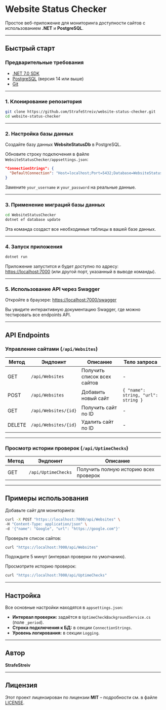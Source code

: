 # Website Status Checker

Простое веб-приложение для мониторинга доступности сайтов с использованием **.NET** и **PostgreSQL**.

---

##  Быстрый старт

###  Предварительные требования

- [.NET 7.0 SDK](https://dotnet.microsoft.com/download/dotnet/7.0)  
- [PostgreSQL](https://www.postgresql.org/download/) (версия 14 или выше)  
- [Git](https://git-scm.com/)  

---

### 1. Клонирование репозитория

```bash
git clone https://github.com/StrafeStreiv/website-status-checker.git
cd website-status-checker
````

---

### 2. Настройка базы данных

Создайте базу данных **WebsiteStatusDb** в PostgreSQL.

Обновите строку подключения в файле `WebsiteStatusChecker/appsettings.json`:

```json
"ConnectionStrings": {
  "DefaultConnection": "Host=localhost;Port=5432;Database=WebsiteStatusDb;Username=your_username;Password=your_password"
}
```

Замените `your_username` и `your_password` на реальные данные.

---

### 3. Применение миграций базы данных

```bash
cd WebsiteStatusChecker
dotnet ef database update
```

Эта команда создаст все необходимые таблицы в вашей базе данных.

---

### 4. Запуск приложения

```bash
dotnet run
```

Приложение запустится и будет доступно по адресу:
 [https://localhost:7000](https://localhost:7000)
(или другой порт, указанный в выводе команды).

---

### 5. Использование API через Swagger

Откройте в браузере:
 [https://localhost:7000/swagger](https://localhost:7000/swagger)

Вы увидите интерактивную документацию Swagger, где можно тестировать все endpoints API.

---

## API Endpoints

### Управление сайтами (`/api/Websites`)

| Метод  | Эндпоинт             | Описание                    | Тело запроса                        |
| ------ | -------------------- | --------------------------- | ----------------------------------- |
| GET    | `/api/Websites`      | Получить список всех сайтов | -                                   |
| POST   | `/api/Websites`      | Добавить новый сайт         | `{ "name": string, "url": string }` |
| GET    | `/api/Websites/{id}` | Получить сайт по ID         | -                                   |
| DELETE | `/api/Websites/{id}` | Удалить сайт по ID          | -                                   |

---

### Просмотр истории проверок (`/api/UptimeChecks`)

| Метод | Эндпоинт            | Описание                              |
| ----- | ------------------- | ------------------------------------- |
| GET   | `/api/UptimeChecks` | Получить полную историю всех проверок |

---

## Примеры использования

Добавьте сайт для мониторинга:

```bash
curl -X POST "https://localhost:7000/api/Websites" \
-H "Content-Type: application/json" \
-d '{"name": "Google", "url": "https://google.com"}'
```

Проверьте список сайтов:

```bash
curl "https://localhost:7000/api/Websites"
```

Подождите 5 минут (интервал проверки по умолчанию).

Просмотрите историю проверок:

```bash
curl "https://localhost:7000/api/UptimeChecks"
```

---

## Настройка

Все основные настройки находятся в `appsettings.json`:

* **Интервал проверки:** задаётся в `UptimeCheckBackgroundService.cs` (поле `_period`).
* **Строка подключения к БД:** в секции `ConnectionStrings`.
* **Уровень логирования:** в секции `Logging`.

---

## Автор

**StrafeStreiv**

---

## Лицензия

Этот проект лицензирован по лицензии **MIT** – подробности см. в файле [LICENSE](LICENSE).


